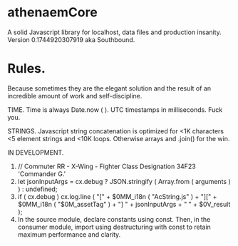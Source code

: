 # athenaemCore
A solid Javascript library for localhost, data files and production insanity. Version 0.1744920307919 aka Southbound.

# Rules.
Because sometimes they are the elegant solution and the result of an incredible amount of work and self-discipline.

TIME. Time is always Date.now ( ).  UTC timestamps in milliseconds.  Fuck you.

STRINGS. Javascript string concatenation is optimized for <1K characters <5 element strings and <10K loops. Otherwise arrays and .join() for the win.

IN DEVELOPMENT.
1. // Commuter RR - X-Wing - Fighter Class Designation 34F23 'Commander G.'
2. let jsonInputArgs = cx.debug ? JSON.stringify ( Array.from ( arguments ) ) : undefined;
3. if ( cx.debug ) cx.log.line ( "[" + $0MM_i18n ( "AcString.js" ) + "][" + $0MM_i18n ( "$0M_assetTag" ) + "] " + jsonInputArgs + " " + $0V_result );
4. In the source module, declare constants using const. Then, in the consumer module, import using destructuring with const to retain maximum performance and clarity.
